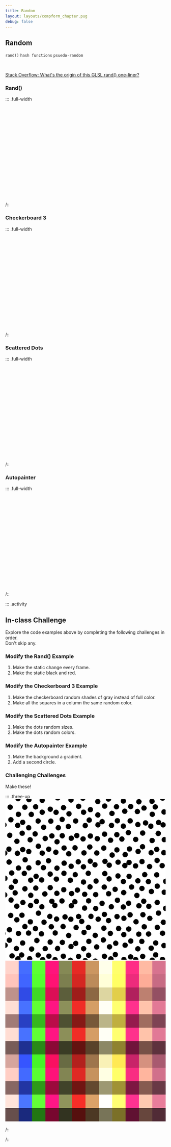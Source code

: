 ```yaml
---
title: Random
layout: layouts/compform_chapter.pug
debug: false
---
```


## Random

`rand()` `hash functions` `psuedo-random`

<br/>

[Stack Overflow: What's the origin of this GLSL rand() one-liner?](https://stackoverflow.com/questions/12964279/whats-the-origin-of-this-glsl-rand-one-liner)

### Rand()

::: .full-width

<div class="glsl_editor" data="./rand.frag"></div>
/::
<br style="clear: both;"/>

### Checkerboard 3

::: .full-width

<div class="glsl_editor" data="./checkerboard_3.frag"></div>
/::
<br style="clear: both;"/>

### Scattered Dots

::: .full-width

<div class="glsl_editor" data="./scattered_dots.frag"></div>
/::
<br style="clear: both;"/>

### Autopainter

::: .full-width

<div class="glsl_editor" data="./autopainter.frag"></div>
/::
<br style="clear: both;"/>

::: .activity

## In-class Challenge

Explore the code examples above by completing the following challenges in order. <br/> Don't skip any.

### Modify the Rand() Example

1. Make the static change every frame.
2. Make the static black and red.

### Modify the Checkerboard 3 Example

1. Make the checkerboard random shades of gray instead of full color.
2. Make all the squares in a column the same random color.

### Modify the Scattered Dots Example

1. Make the dots random sizes.
2. Make the dots random colors.

### Modify the Autopainter Example

1. Make the background a gradient.
2. Add a second circle.

### Challenging Challenges

Make these!

::: .three-up
![Dots Challenge](./images/dot_challenge.png)
![Checkerboard Challenge](./images/checkerboard_challenge.png)

/::

/::

<!-- ### Scattered Dots Challenge

<div class="glsl_editor" data="./scattered_dots_challenge.frag"></div>
<br style="clear: both;"/> -->

<link type="text/css" rel="stylesheet" href="https://rawgit.com/patriciogonzalezvivo/glslEditor/gh-pages/build/glslEditor.css"/>
<script type="application/javascript" src="https://rawgit.com/patriciogonzalezvivo/glslEditor/gh-pages/build/glslEditor.js"></script>
<link type="text/css" href="./shader.css"/>
<script src="./shader_loader.js"></script>

<style>
  .glsl_editor {
    position: relative;
    min-height: 300px;
    
   
  }
  .ge_editor {
    min-height: 300px;
  }
  .spoiler h3 {
    margin-top: 0;    
  }
  .spoiler {
      
      position: relative;
  }
  .spoiler::after {
      content: "Show Spoiler";
      font-family: "Roboto";
      font-size: 10px;
      position: absolute;
      top: 0;
      width: 100%;
      height: 100%;
      text-align: center;
      padding: 30px;
      background: black;
      color: white;
      
  }
</style>

<script>
var els = document.getElementsByClassName("spoiler");
for (var i = 0; i < els.length; i++) {
    let el = els[i];
    els[i].addEventListener('click', ()=>el.classList.remove("spoiler"));
}

</script>
